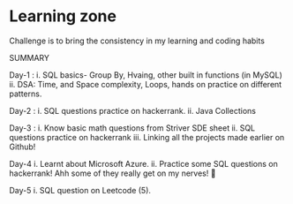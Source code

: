 # Learning zone
Challenge is to bring the consistency in my learning and coding habits


SUMMARY 

Day-1 :
  i. SQL basics- Group By, Hvaing, other built in functions (in MySQL)
 ii. DSA: Time, and Space complexity, Loops, hands on practice on different patterns.


 Day-2 :
   i. SQL questions practice on hackerrank.
  ii. Java Collections

 
 Day-3 :
   i. Know basic math questions from Striver SDE sheet
  ii. SQL questions practice on hackerrank
 iii. Linking all the projects made earlier on Github!


 Day-4
  i. Learnt about Microsoft Azure.
 ii. Practice some SQL questions on hackerrank! Ahh some of they really get on my nerves! 😬


Day-5
  i. SQL question on Leetcode (5).

